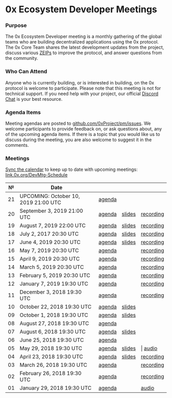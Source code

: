 # 0x Ecosystem Developer Meetings
### Purpose
The 0x Ecosystem Developer meeting is a monthly gathering of the global teams who are building decentralized applications using the 0x protocol. The 0x Core Team shares the latest development updates from the project, discuss various [ZEIPs](https://github.com/0xProject/ZEIPs) to improve the protocol, and answer questions from the community.

### Who Can Attend
Anyone who is currently building, or is interested in building, on the 0x protocol is welcome to participate. Please note that this meeting is not for technical support. If you need help with your project, our official [Discord Chat](https://link.0x.org/Discord) is your best resource.

### Agenda Items
Meeting agendas are posted to [github.com/0xProject/pm/issues](github.com/0xProject/pm/issues). We welcome participants to provide feedback on, or ask questions about, any of the upcoming agenda items. If there is a topic that you would like us to discuss during the meeting, you are also welcome to suggest it in the comments.

### Meetings
[Sync the calendar](https://support.google.com/calendar/answer/37648?hl=en) to keep up to date with upcoming meetings: [link.0x.org/DevMtg-Schedule](link.0x.org/DevMtg-Schedule)

 №  | Date                             |           |           |           |
--- | -------------------------------- | -------- | -------- | ----------- |
 21 | UPCOMING: October 10, 2019 21:00 UTC | [agenda](https://github.com/0xProject/pm/issues/21) | 
 20 | September 3, 2019 21:00 UTC | [agenda](https://github.com/0xProject/pm/issues/20) | [slides](https://link.0x.org/2019-09_DevMtg) | [recording](https://youtu.be/h0BH0ovIbwo) |
 19 | August 7, 2019 22:00 UTC | [agenda](https://github.com/0xProject/pm/issues/19) | [slides](https://link.0x.org/2019-08_DevMtg) | [recording](https://youtu.be/isbzlNG-CGI) |
 18 | July 2, 2017 20:30 UTC | [agenda](https://github.com/0xProject/pm/issues/18) | [slides](https://link.0x.org/2019-07-02_DevMtg) | [recording](https://youtu.be/ZUEGhjhbb2Q) |
 17 | June 4, 2019 20:30 UTC | [agenda](https://github.com/0xProject/pm/issues/17) | [slides](https://link.0x.org/2019-06-04_DevMtg) | [recording](https://youtu.be/I-rfcpeSiXg) |
 16 | May 7, 2019 20:30 UTC | [agenda](https://github.com/0xProject/pm/issues/16) || [recording](https://youtu.be/GpnzfZ9Ss70) |
 15 | April 9, 2019 20:30 UTC | [agenda](https://github.com/0xProject/pm/issues/15) || [recording](https://youtu.be/ZpaJmis43fc) |
 14 | March 5, 2019 20:30 UTC | [agenda](https://github.com/0xProject/pm/issues/14) || [recording](https://youtu.be/5wTvAdZNxRA) |
 13 | February 5, 2019 20:30 UTC | [agenda](https://github.com/0xProject/pm/issues/13) || [recording](https://youtu.be/yYRigm-IiYA) |
 12 | January 7, 2019 19:30 UTC | [agenda](https://github.com/0xProject/pm/issues/12) || [recording](https://www.youtube.com/watch?v=yO0WdT-J64w) |
 11 | December 3, 2018 19:30 UTC | [agenda](https://github.com/0xProject/pm/issues/11) || [recording](https://www.youtube.com/watch?v=08eaI8JjSbw) |
 10 | October 22, 2018 19:30 UTC | [agenda](https://github.com/0xProject/pm/issues/10) | [slides](https://github.com/ethereum/pm/blob/master/All%20Core%20Devs%20Meetings/Meeting%2068.md) |
 09 | October 1, 2018 19:30 UTC | [agenda](https://github.com/0xProject/pm/issues/9) | [slides](https://docs.google.com/presentation/d/149tVP7JUrMoyyKsgi_jneJm6XJ2hqcHDM4CYEoGN4wI/edit?usp=sharing) |
 08 | August 27, 2018 19:30 UTC | [agenda](https://github.com/0xProject/pm/issues/8) |
 07 | August 6, 2018 19:30 UTC | [agenda](https://github.com/0xProject/pm/issues/7) | [slides](https://docs.google.com/presentation/d/1avtR7DJF5ZX2Y1X5Z0FQjyWx8Bm0StgoCnjz_ak2LII/edit?usp=sharing) |
 06 | June 25, 2018 19:30 UTC | [agenda](https://github.com/0xProject/pm/issues/6) |
 05 | May 29, 2018 19:30 UTC | [agenda](https://github.com/0xProject/pm/issues/5) | [slides](https://docs.google.com/presentation/d/1cbe1KGRHe9uhz-Qa1ijvvvFxteCdNsyP8lzHiBjJ7z0/edit?usp=sharingd) |\| [audio](https://drive.google.com/file/d/1vR_vCD6lI6Z7JmPdP5tSkNWKP3N_O9Ur/view) |
 04 | April 23, 2018 19:30 UTC | [agenda](https://github.com/0xProject/pm/issues/4) | [slides](https://docs.google.com/presentation/d/16lIPxv8xIwd_kN0IQuIJWyM-hVU6nvZHSzgfTq6OzBo/edit?usp=sharing) | [recording](https://drive.google.com/open?id=1Am_sE56G6smT0piLlBEHc7sTs5EmPVdl) |
 03 | March 26, 2018 19:30 UTC | [agenda](https://github.com/0xProject/pm/issues/3) || [recording](https://drive.google.com/open?id=1hxva9HiKxHSQv0BRYrsF50uejYOUAnF_) |
 02 | February 26, 2018 19:30 UTC | [agenda](https://github.com/0xProject/pm/issues/2) || [recording](https://drive.google.com/file/d/1V-l0ouY9nnCHa1vF7Q7g3w_RiwNnu49C/view) |
 01 | January 29, 2018 19:30 UTC | [agenda](https://github.com/0xProject/pm/issues/1) || [audio](https://drive.google.com/file/d/1Y_q6ko_j-ntHZ_pZhK67VXgnlLLxlvLK/view) |
